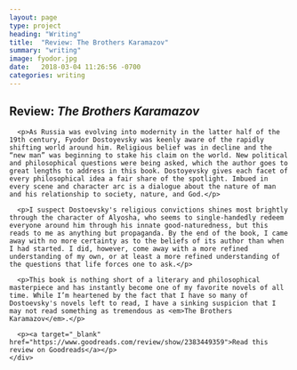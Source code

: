 ```yaml
---
layout: page
type: project
heading: "Writing"
title:  "Review: The Brothers Karamazov"
summary: "writing"
image: fyodor.jpg
date:   2018-03-04 11:26:56 -0700
categories: writing
---
```


<div class="c-page">
  <div class="o-layout o-layout--center">
    <div class="o-layout__item u-2/3@desktop">
      <h2>Review: <em>The Brothers Karamazov</em></h2>

      <p>As Russia was evolving into modernity in the latter half of the 19th century, Fyodor Dostoyevsky was keenly aware of the rapidly shifting world around him. Religious belief was in decline and the “new man” was beginning to stake his claim on the world. New political and philosophical questions were being asked, which the author goes to great lengths to address in this book. Dostoyevsky gives each facet of every philosophical idea a fair share of the spotlight. Imbued in every scene and character arc is a dialogue about the nature of man and his relationship to society, nature, and God.</p>

      <p>I suspect Dostoevsky's religious convictions shines most brightly through the character of Alyosha, who seems to single-handedly redeem everyone around him through his innate good-naturedness, but this reads to me as anything but propaganda. By the end of the book, I came away with no more certainty as to the beliefs of its author than when I had started. I did, however, come away with a more refined understanding of my own, or at least a more refined understanding of the questions that life forces one to ask.</p>

      <p>This book is nothing short of a literary and philosophical masterpiece and has instantly become one of my favorite novels of all time. While I’m heartened by the fact that I have so many of Dostoevsky's novels left to read, I have a sinking suspicion that I may not read something as tremendous as <em>The Brothers Karamazov</em>.</p>

      <p><a target="_blank" href="https://www.goodreads.com/review/show/2383449359">Read this review on Goodreads</a></p>
    </div>
  </div>
</div>
